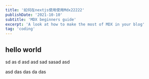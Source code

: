 ```yaml
---
title: '如何在nextjs使用使用Mdx22222'
publishDate: '2021-10-10'
subtitle: 'MDX beginners guide'
excerpt: 'A look at how to make the most of MDX in your blog'
tag: 'coding'
---
```


 
## hello world 
sd
as
d
asd
asd
sad
sasad
asd

asd
das
das
da
das
